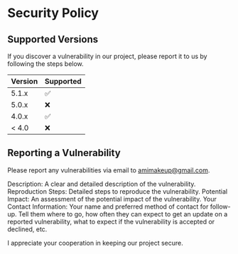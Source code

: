 # Security Policy

## Supported Versions

If you discover a vulnerability in our project, please report it to us by following the steps below.


| Version | Supported          |
| ------- | ------------------ |
| 5.1.x   | :white_check_mark: |
| 5.0.x   | :x:                |
| 4.0.x   | :white_check_mark: |
| < 4.0   | :x:                |

## Reporting a Vulnerability

Please report any vulnerabilities via email to amimakeup@gmail.com. 

Description: A clear and detailed description of the vulnerability.
Reproduction Steps: Detailed steps to reproduce the vulnerability.
Potential Impact: An assessment of the potential impact of the vulnerability.
Your Contact Information: Your name and preferred method of contact for follow-up.
Tell them where to go, how often they can expect to get an update on a
reported vulnerability, what to expect if the vulnerability is accepted or
declined, etc.

I appreciate your cooperation in keeping our project secure.


